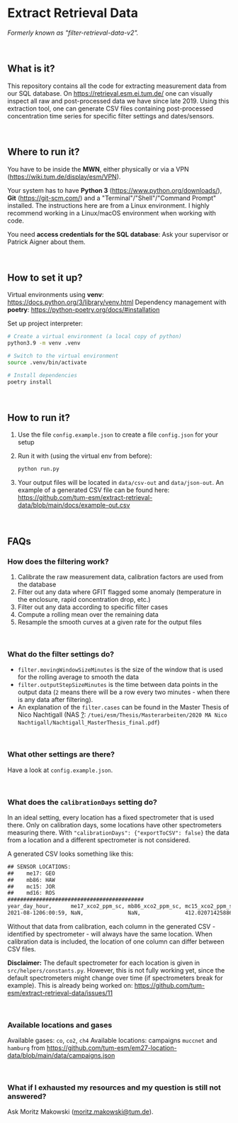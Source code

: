 # Extract Retrieval Data

_Formerly known as "filter-retrieval-data-v2"._

<br/>

## What is it?

This repository contains all the code for extracting measurement data from our SQL database. On https://retrieval.esm.ei.tum.de/ one can visually inspect all raw and post-processed data we have since late 2019. Using this extraction tool, one can generate CSV files containing post-processed concentration time series for specific filter settings and dates/sensors.

<br/>

## Where to run it?

You have to be inside the **MWN**, either physically or via a VPN (https://wiki.tum.de/display/esm/VPN).

Your system has to have **Python 3** (https://www.python.org/downloads/), **Git** (https://git-scm.com/) and a "Terminal"/"Shell"/"Command Prompt" installed. The instructions here are from a Linux environment. I highly recommend working in a Linux/macOS environment when working with code.

You need **access credentials for the SQL database**: Ask your supervisor or Patrick Aigner about them.

<br/>

## How to set it up?

Virtual environments using **venv**: https://docs.python.org/3/library/venv.html
Dependency management with **poetry**: https://python-poetry.org/docs/#installation

Set up project interpreter:

```bash
# Create a virtual environment (a local copy of python)
python3.9 -m venv .venv

# Switch to the virtual environment
source .venv/bin/activate

# Install dependencies
poetry install
```

<br/>

## How to run it?

1. Use the file `config.example.json` to create a file `config.json` for your setup

2. Run it with (using the virtual env from before):

    ```bash
    python run.py
    ```

3. Your output files will be located in `data/csv-out` and `data/json-out`. An example of a generated CSV file can be found here: https://github.com/tum-esm/extract-retrieval-data/blob/main/docs/example-out.csv

<br/>

## FAQs

### How does the filtering work?

1. Calibrate the raw measurement data, calibration factors are used from the database
2. Filter out any data where GFIT flagged some anomaly (temperature in the enclosure, rapid concentration drop, etc.)
3. Filter out any data according to specific filter cases
4. Compute a rolling mean over the remaining data
5. Resample the smooth curves at a given rate for the output files

<br/>

### What do the filter settings do?

-   `filter.movingWindowSizeMinutes` is the size of the window that is used for the rolling average to smooth the data
-   `filter.outputStepSizeMinutes` is the time between data points in the output data (`2` means there will be a row every two minutes - when there is any data after filtering).
-   An explanation of the `filter.cases` can be found in the Master Thesis of Nico Nachtigall (NAS [?](https://wiki.tum.de/display/esm/NAS): `/tuei/esm/Thesis/Masterarbeiten/2020 MA Nico Nachtigall/Nachtigall_MasterThesis_final.pdf`)

<br/>

### What other settings are there?

Have a look at `config.example.json`.

<br/>

### What does the `calibrationDays` setting do?

In an ideal setting, every location has a fixed spectrometer that is used there. Only on calibration days, some locations have other spectrometers measuring there. With `"calibrationDays": {"exportToCSV": false}` the data from a location and a different spectrometer is not considered.

A generated CSV looks something like this:

```txt
## SENSOR LOCATIONS:
##    me17: GEO
##    mb86: HAW
##    mc15: JOR
##    md16: ROS
###########################################
year_day_hour,      me17_xco2_ppm_sc, mb86_xco2_ppm_sc, mc15_xco2_ppm_sc,   md16_xco2_ppm_sc
2021-08-1206:00:59, NaN,              NaN,              412.02071425886874, NaN
```

Without that data from calibration, each column in the generated CSV - identified by spectrometer - will always have the same location. When calibration data is included, the location of one column can differ between CSV files.

**Disclaimer:** The default spectrometer for each location is given in `src/helpers/constants.py`. However, this is not fully working yet, since the default spectrometers might change over time (if spectrometers break for example). This is already being worked on: https://github.com/tum-esm/extract-retrieval-data/issues/11

<br/>

### Available locations and gases

Available gases: `co`, `co2`, `ch4`
Available locations: campaigns `muccnet` and `hamburg` from https://github.com/tum-esm/em27-location-data/blob/main/data/campaigns.json

<br/>

### What if I exhausted my resources and my question is still not answered?

Ask Moritz Makowski (moritz.makowski@tum.de).
